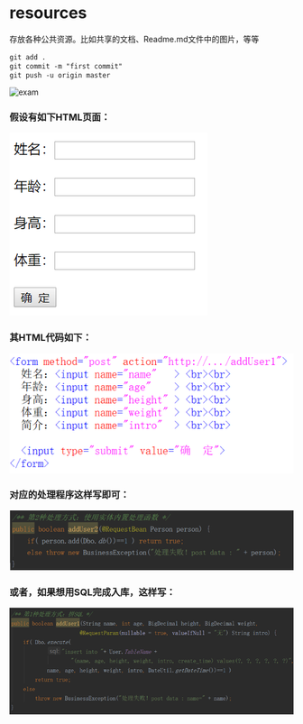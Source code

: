 # resources
存放各种公共资源。比如共享的文档、Readme.md文件中的图片，等等
```
git add .
git commit -m "first commit"
git push -u origin master
```
![exam](https://github.com/linwh8/ModernWebPrograming/raw/master/My_image/recipe_index.png)

### 假设有如下HTML页面：
![page](https://github.com/hyrenserv/resources/raw/master/feedwork-java/images/page-show.png)
### 其HTML代码如下：
![page](https://github.com/hyrenserv/resources/raw/master/feedwork-java/images/page-code.png)
### 对应的处理程序这样写即可：
![page](https://github.com/hyrenserv/resources/raw/master/feedwork-java/images/code-1.png)
### 或者，如果想用SQL完成入库，这样写：
![page](https://github.com/hyrenserv/resources/raw/master/feedwork-java/images/code-2.png)
